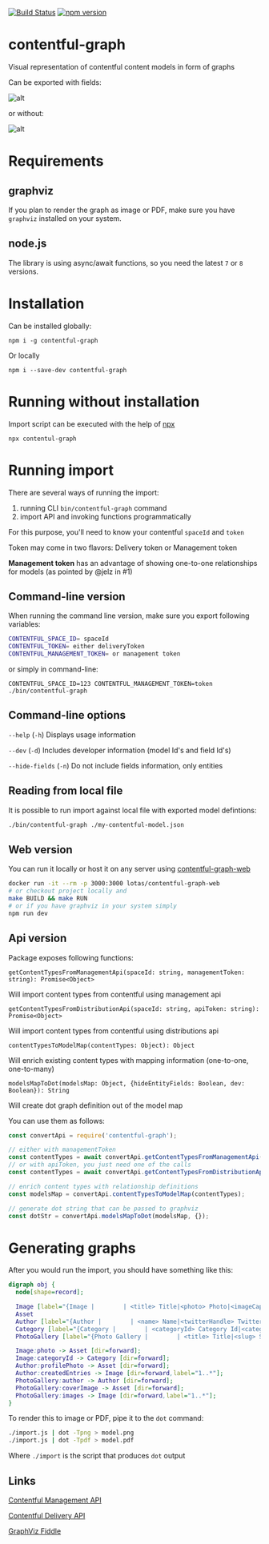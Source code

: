 [![Build Status](https://travis-ci.org/lotas/contentful-graph.svg?branch=master)](https://travis-ci.org/lotas/contentful-graph)
[![npm version](https://badge.fury.io/js/contentful-graph.svg)](https://badge.fury.io/js/contentful-graph)

# contentful-graph
Visual representation of contentful content models in form of graphs

Can be exported with fields:

![alt](./samples/model.png)

or without:

![alt](./samples/model-nofields.png)

# Requirements

## graphviz

If you plan to render the graph as image or PDF, make sure you have `graphviz` installed on your system.

## node.js

The library is using async/await functions, so you need the latest `7` or `8` versions.

# Installation

Can be installed globally:

`npm i -g contentful-graph`

Or locally

`npm i --save-dev contentful-graph`

# Running without installation

Import script can be executed with the help of [npx](https://www.npmjs.com/package/npx)

`npx contentul-graph`

# Running import

There are several ways of running the import:

1. running CLI `bin/contentful-graph` command
2. import API and invoking functions programmatically

For this purpose, you'll need to know your contentful `spaceId` and `token`

Token may come in two flavors: Delivery token or Management token

**Management token** has an advantage of showing one-to-one relationships for models (as pointed by @jelz in #1)

## Command-line version

When running the command line version, make sure you export following variables:

```sh
CONTENTFUL_SPACE_ID= spaceId
CONTENTFUL_TOKEN= either deliveryToken
CONTENTFUL_MANAGEMENT_TOKEN= or management token
```

or simply in command-line:

`CONTENTFUL_SPACE_ID=123 CONTENTFUL_MANAGEMENT_TOKEN=token ./bin/contentful-graph`

## Command-line options

`--help` (`-h`) Displays usage information

`--dev` (`-d`)  Includes developer information (model Id's and field Id's)

`--hide-fields` (`-n`) Do not include fields information, only entities

## Reading from local file

It is possible to run import against local file with exported model defintions:

```sh
./bin/contentful-graph ./my-contentful-model.json
```

## Web version

You can run it locally or host it on any server using [contentful-graph-web](https://github.com/lotas/contentful-graph-web)

```sh
docker run -it --rm -p 3000:3000 lotas/contentful-graph-web
# or checkout project locally and
make BUILD && make RUN
# or if you have graphviz in your system simply
npm run dev
```

## Api version

Package exposes following functions:

`getContentTypesFromManagementApi(spaceId: string, managementToken: string): Promise<Object>`

Will import content types from contentful using management api

`getContentTypesFromDistributionApi(spaceId: string, apiToken: string): Promise<Object>`

Will import content types from contentful using distributions api

`contentTypesToModelMap(contentTypes: Object): Object`

Will enrich existing content types with mapping information (one-to-one, one-to-many)

`modelsMapToDot(modelsMap: Object, {hideEntityFields: Boolean, dev: Boolean}): String`

Will create dot graph definition out of the model map

You can use them as follows:

```javascript
const convertApi = require('contentful-graph');

// either with managementToken
const contentTypes = await convertApi.getContentTypesFromManagementApi(spaceId, managementToken);
// or with apiToken, you just need one of the calls
const contentTypes = await convertApi.getContentTypesFromDistributionApi(spaceId, apiToken);

// enrich content types with relationship definitions
const modelsMap = convertApi.contentTypesToModelMap(contentTypes);

// generate dot string that can be passed to graphviz
const dotStr = convertApi.modelsMapToDot(modelsMap, {});
```

# Generating graphs

After you would run the import, you should have something like this:

```dot
digraph obj {
  node[shape=record];

  Image [label="{Image |        | <title> Title|<photo> Photo|<imageCaption> Image caption|<imageCredits> Image credits|<categoryId> CategoryId}" shape=Mrecord];
  Asset
  Author [label="{Author |        | <name> Name|<twitterHandle> Twitter handle|<profilePhoto> Profile photo|<biography> Biography|<createdEntries> Created entries}" shape=Mrecord];
  Category [label="{Category |        | <categoryId> Category Id|<categoryName> Category name}" shape=Mrecord];
  PhotoGallery [label="{Photo Gallery |        | <title> Title|<slug> Slug|<author> Author|<coverImage> Cover Image|<description> Description|<images> Images|<tags> Tags|<date> Date|<location> Location}" shape=Mrecord];

  Image:photo -> Asset [dir=forward];
  Image:categoryId -> Category [dir=forward];
  Author:profilePhoto -> Asset [dir=forward];
  Author:createdEntries -> Image [dir=forward,label="1..*"];
  PhotoGallery:author -> Author [dir=forward];
  PhotoGallery:coverImage -> Asset [dir=forward];
  PhotoGallery:images -> Image [dir=forward,label="1..*"];
}
```

To render this to image or PDF, pipe it to the `dot` command:

```sh
./import.js | dot -Tpng > model.png
./import.js | dot -Tpdf > model.pdf
```

Where `./import` is the script that produces `dot` output

## Links

[Contentful Management API](https://www.contentful.com/developers/docs/references/content-management-api/#/reference/content-types)

[Contentful Delivery API](https://www.contentful.com/developers/docs/references/content-delivery-api/#/reference/content-types)

[GraphViz Fiddle](http://stamm-wilbrandt.de/GraphvizFiddle/)
